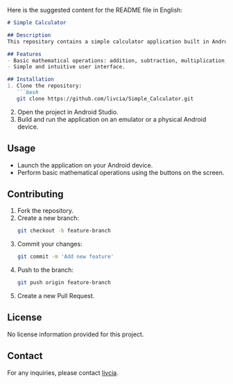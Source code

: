 Here is the suggested content for the README file in English:

```markdown
# Simple Calculator

## Description
This repository contains a simple calculator application built in Android Studio using Java and XML.

## Features
- Basic mathematical operations: addition, subtraction, multiplication, division.
- Simple and intuitive user interface.

## Installation
1. Clone the repository:
   ```bash
   git clone https://github.com/livcia/Simple_Calculator.git
   ```
2. Open the project in Android Studio.
3. Build and run the application on an emulator or a physical Android device.

## Usage
- Launch the application on your Android device.
- Perform basic mathematical operations using the buttons on the screen.

## Contributing
1. Fork the repository.
2. Create a new branch:
   ```bash
   git checkout -b feature-branch
   ```
3. Commit your changes:
   ```bash
   git commit -m 'Add new feature'
   ```
4. Push to the branch:
   ```bash
   git push origin feature-branch
   ```
5. Create a new Pull Request.

## License
No license information provided for this project.

## Contact
For any inquiries, please contact [livcia](https://github.com/livcia).

